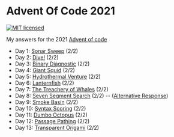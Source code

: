 # Advent Of Code 2021

[![MIT licensed](https://img.shields.io/badge/license-MIT-blue.svg)](./LICENSE)

My answers for the 2021 [Advent of code](https://adventofcode.com/2021)

- Day 1: [Sonar Sweep](day_1/src/main.rs) (2/2)
- Day 2: [Dive!](day_2/src/main.rs) (2/2)
- Day 3: [Binary Diagnostic](day_3/src/main.rs) (2/2)
- Day 4: [Giant Squid](day_4/src/main.rs) (2/2)
- Day 5: [Hydrothermal Venture](day_5/src/main.rs) (2/2)
- Day 6: [Lanternfish](day_6/src/main.rs) (2/2)
- Day 7: [The Treachery of Whales](day_7/src/main.rs) (2/2)
- Day 8: [Seven Segment Search](day_8/src/main.rs) (2/2) -- ([Alternative Response](day_8_alternative/src/main.rs))
- Day 9: [Smoke Basin](day_9/src/main.rs) (2/2)
- Day 10: [Syntax Scoring](day_10/src/main.rs) (2/2)
- Day 11: [Dumbo Octopus](day_11/src/main.rs) (2/2)
- Day 12: [Passage Pathing](day_12/src/main.rs) (2/2)
- Day 13: [Transparent Origami](day_13/src/main.rs) (2/2)